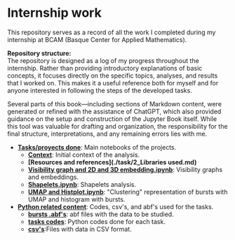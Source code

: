 # Internship work
This repository serves as a record of all the work I completed during my internship at BCAM (Basque Center for Applied Mathematics).

**Repository structure:**  
The repository is designed as a log of my progress throughout the internship. Rather than providing introductory explanations of basic concepts, it focuses directly on the specific topics, analyses, and results that I worked on. This makes it a useful reference both for myself and for anyone interested in following the steps of the developed tasks.

Several parts of this book—including sections of Markdown content, were generated or refined with the assistance of ChatGPT, which also provided guidance on the setup and construction of the Jupyter Book itself. While this tool was valuable for drafting and organization, the responsibility for the final structure, interpretations, and any remaining errors lies with me.



- **[Tasks/proyects done](./task)**: Main notebooks of the projects.
  - **[Context](./task/1_context.ipynb)**: Initial context of the analysis.
  - **[Resources and references](./task/2_Libraries used.md)**
  - **[Visibility graph and 2D and 3D embedding.ipynb](./task/2_Visibility_embedding_graph.ipynb)**: Visibility graphs and embeddings.
  - **[Shapelets.ipynb](./task/3_Shapelets.ipynb)**: Shapelets analysis.
  - **[UMAP and Histplot.ipynb](./task/4_histplot.ipynb)**: "Clustering" representation of bursts with UMAP and histogram with bursts.
- **[Python related content](.python)**: Codes, csv's, and abf's used for the tasks.
  - **[bursts .abf's](./python/bursting)**: abf files with the data to be studied.
  - **[tasks codes](./python/codes)**: Python codes done for each task.
  - **[csv's](./python/csv)**:Files with data in CSV format.
